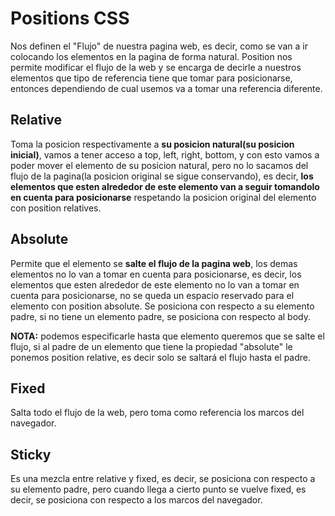 # Positions CSS

Nos definen el "Flujo" de nuestra pagina web, es decir, como se van a ir colocando los elementos en la pagina de forma natural.
Position nos permite modificar el flujo de la web y se encarga de decirle a nuestros elementos que tipo de referencia tiene que tomar para posicionarse, entonces dependiendo de cual usemos va a tomar una referencia diferente.

## **Relative**

Toma la posicion respectivamente a **su posicion natural(su posicion inicial)**, vamos a tener acceso a top, left, right, bottom, y con esto vamos a poder mover el elemento de su posicion natural, pero no lo sacamos del flujo de la pagina(la posicion original se sigue conservando), es decir, **los elementos que esten alrededor de este elemento van a seguir tomandolo en cuenta para posicionarse** respetando la posicion original del elemento con position relatives.

## **Absolute**

Permite que el elemento se **salte el flujo de la pagina web**, los demas elementos no lo van a tomar en cuenta para posicionarse, es decir, los elementos que esten alrededor de este elemento no lo van a tomar en cuenta para posicionarse, no se queda un espacio reservado para el elemento con position absolute. Se posiciona con respecto a su elemento padre, si no tiene un elemento padre, se posiciona con respecto al body.

**NOTA:** podemos especificarle hasta que elemento queremos que se salte el flujo, si al padre de un elemento que tiene la propiedad "absolute" le ponemos position relative, es decir solo se saltará el flujo hasta el padre.

## **Fixed**

Salta todo el flujo de la web, pero toma como referencia los marcos del navegador.

## **Sticky**

Es una mezcla entre relative y fixed, es decir, se posiciona con respecto a su elemento padre, pero cuando llega a cierto punto se vuelve fixed, es decir, se posiciona con respecto a los marcos del navegador.